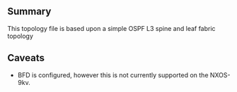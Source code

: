 ## Summary
This topology file is based upon a simple OSPF L3 spine and leaf fabric topology

## Caveats
* BFD is configured, however this is not currently supported on the NXOS-9kv.
